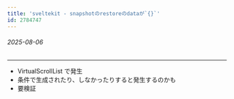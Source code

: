 ```yaml
---
title: 'sveltekit - snapshotのrestoreのdataが`{}`'
id: 2784747
---
```

###### 2025-08-06

---

- VirtualScrollList で発生
- 条件で生成されたり、しなかったりすると発生するのかも
- 要検証
